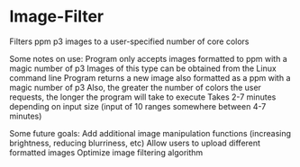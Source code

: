 # Image-Filter
Filters ppm p3 images to a user-specified number of core colors

Some notes on use:
Program only accepts images formatted to ppm with a magic number of p3
Images of this type can be obtained from the Linux command line
Program returns a new image also formatted as a ppm with a magic number of p3
Also, the greater the number of colors the user requests, the longer the program will take to execute
Takes 2-7 minutes depending on input size (input of 10 ranges somewhere between 4-7 minutes)

Some future goals:
Add additional image manipulation functions (increasing brightness, reducing blurriness, etc)
Allow users to upload different formatted images
Optimize image filtering algorithm

